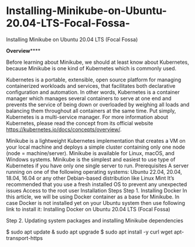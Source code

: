# Installing-Minikube-on-Ubuntu-20.04-LTS-Focal-Fossa-
Installing Minikube on Ubuntu 20.04 LTS (Focal Fossa)

****Overview********

Before learning about Minikube, we should at least know about Kubernetes, because Minikube is one kind of Kubernetes which is commonly used.

Kubernetes is a portable, extensible, open source platform for managing containerized workloads and services, that facilitates both declarative configuration and automation. In other words, Kubernetes is a container manager which manages several containers to serve at one end and prevents the service of being down or overloaded by weighing all loads and balancing them throughout all containers at the same time. Put simply, Kubernetes is a multi-service manager. For more information about Kubernetes, please read the concept from its official website https://kubernetes.io/docs/concepts/overview/.

Minikube is a lightweight Kubernetes implementation that creates a VM on your local machine and deploys a simple cluster containing only one node (node = machine/server). Minikube is available for Linux, macOS, and Windows systems. Minikube is the simplest and easiest to use type of Kubernetes if you have only one single server to run.
Prerequisites
A server running on one of the following operating systems: Ubuntu 22.04, 20.04, 18.04, 16.04 or any other Debian-based distribution like Linux Mint
It’s recommended that you use a fresh installed OS to prevent any unexpected issues
Access to the root user
Installation Steps
Step 1. Installing Docker
In this article, we will be using Docker container as a base for Minikube. In case Docker is not installed yet on your Ubuntu system then use following link to install it: Installing Docker on Ubuntu 20.04 LTS (Focal Fossa)

Step 2. Updating system packages and installing Minikube dependencies

$ sudo apt update & sudo apt upgrade
$ sudo apt install -y curl wget apt-transport-https
